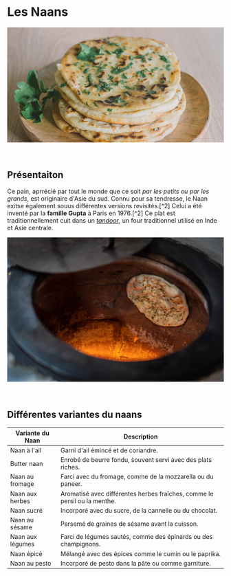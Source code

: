 # Les Naans
![Nanns](Naan.png)

<br> 

## Présentaiton


Ce pain, aprrécié par tout le monde que ce soit *par les petits ou par les grands*, est originaire d'Asie du sud.  Connu pour sa tendresse, le Naan exitse également souus différentes versions revisités.[^2] Celui a été inventé par la __famille Gupta__ à Paris en 1976.[^2]
Ce plat est traditionnellement cuit dans un *[tandoor](https://fr.wikipedia.org/wiki/Tandoor)*, un four traditionnel utilisé en Inde et Asie centrale.

![Tandoor](/Tandoor.jpg)

<br>

## Différentes variantes du naans

| Variante du Naan | Description                                          |
|-----------------------|-----------------------------------------------------|
| Naan à l'ail         | Garni d'ail émincé et de coriandre.                |
| Butter naan           | Enrobé de beurre fondu, souvent servi avec des plats riches. |
| Naan au fromage       | Farci avec du fromage, comme de la mozzarella ou du paneer. |
| Naan aux herbes       | Aromatisé avec différentes herbes fraîches, comme le persil ou la menthe. |
| Naan sucré            | Incorporé avec du sucre, de la cannelle ou du chocolat. |
| Naan au sésame        | Parsemé de graines de sésame avant la cuisson.     |
| Naan aux légumes      | Farci de légumes sautés, comme des épinards ou des champignons. |
| Naan épicé            | Mélangé avec des épices comme le cumin ou le paprika. |
| Naan au pesto         | Incorporé de pesto dans la pâte ou comme garniture. |




[^1]: [Naan — Wikipédia](https://fr.wikipedia.org/wiki/Naan)
[^2] : [Le "Cheese Naan" Indien inventé à Paris](https://www.leguidedufromage.com/cheese-naan-invention-france-zo178.html)
